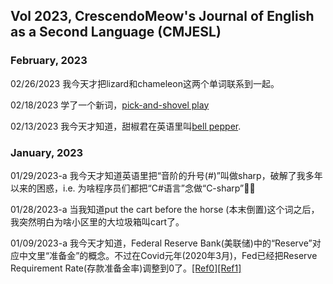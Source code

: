 ## Vol 2023, CrescendoMeow's Journal of English as a Second Language (CMJESL)

### February, 2023

02/26/2023 我今天才把lizard和chameleon这两个单词联系到一起。

02/18/2023 学了一个新词，[pick-and-shovel play](https://www.investopedia.com/terms/p/pick-and-shovel-play.asp)

02/13/2023 我今天才知道，甜椒君在英语里叫[bell pepper](https://en.wikipedia.org/wiki/Bell_pepper).

### January, 2023

01/29/2023-a 我今天才知道英语里把“音阶的升号(#)”叫做sharp，破解了我多年以来的困惑，i.e. 为啥程序员们都把“C#语言”念做“C-sharp”🤦‍♀️

01/28/2023-a 当我知道put the cart before the horse (本末倒置)这个词之后，我突然明白为啥小区里的大垃圾箱叫cart了。

01/09/2023-a 我今天才知道，Federal Reserve Bank(美联储)中的“Reserve”对应中文里“准备金”的概念。不过在Covid元年(2020年3月)，Fed已经把Reserve Requirement Rate(存款准备金率)调整到0了。[[Ref0]](https://www.federalreserve.gov/monetarypolicy/reservereq.htm)[[Ref1]](https://youtu.be/dKH_GDa0Rac)
